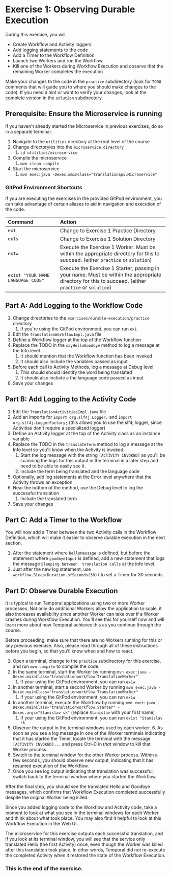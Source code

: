 # Exercise 1: Observing Durable Execution

During this exercise, you will

- Create Workflow and Activity loggers
- Add logging statements to the code
- Add a Timer to the Workflow Definition
- Launch two Workers and run the Workflow
- Kill one of the Workers during Workflow Execution and observe that the remaining Worker completes the execution

Make your changes to the code in the `practice` subdirectory (look for `TODO` comments that will guide you to where you should make changes to the code). If you need a hint or want to verify your changes, look at the complete version in the `solution` subdirectory.

## Prerequisite: Ensure the Microservice is running

If you haven't already started the Microservice in previous exercises, do so in
a separate terminal.

1. Navigate to the `utilities` directory at the root level of the course
2. Change directoryies into the `microservice directory`
   1. `cd utilities/microservice`
3. Compile the microservice
   1. `mvn clean compile`
4. Start the microservice
   1. `mvn exec:java -Dexec.mainClass="translationapi.Microservice"`

### GitPod Environment Shortcuts

If you are executing the exercises in the provided GitPod environment, you
can take advantage of certain aliases to aid in navigation and execution of
the code.

| Command                           | Action                                                                                                                                                |
| :-------------------------------- | :---------------------------------------------------------------------------------------------------------------------------------------------------- |
| `ex1`                             | Change to Exercise 1 Practice Directory                                                                                                               |
| `ex1s`                            | Change to Exercise 1 Solution Directory                                                                                                               |
| `ex1w`                            | Execute the Exercise 1 Worker. Must be within the appropriate directory for this to succeed. (either `practice` or `solution`)                        |
| `ex1st "YOUR_NAME LANGUAGE_CODE"` | Execute the Exercise 1 Starter, passing in your name. Must be within the appropriate directory for this to succeed. (either `practice` or `solution`) |

## Part A: Add Logging to the Workflow Code

1. Change directories to the `exercises/durable-execution/practice` directory
   1. If you're using the GitPod environment, you can run `ex1`
1. Edit the `TranslationWorkflowImpl.java` file
1. Define a Workflow logger at the top of the Workflow function
1. Replace the TODO in the `sayHelloGoodbye` method to log a message at the Info level
   1. It should mention that the Workflow function has been invoked
   2. It should also include the variables passed as input
1. Before each call to Activity Methods, log a message at Debug level
   1. This should should identify the word being translated
   2. It should also include a the language code passed as input
1. Save your changes

## Part B: Add Logging to the Activity Code

1. Edit the `TranslationActivitiesImpl.java` file
2. Add an imports for `import org.slf4j.Logger;` and `import org.slf4j.LoggerFactory;` (this allows you to use the slf4j logger, since Activities don't require a specialized logger)
3. Define an Activity logger at the top of the Activity class as an instance variable
4. Replace the TODO in the `translateTerm` method to log a message at the Info level so you'll know when the Activity is invoked.
   1. Start the log message with the string `[ACTIVITY INVOKED]` as you'll be scanning the logs for this output in the terminal in a later step and need to be able to easily see it.
   2. Include the term being translated and the language code
5. Optionally, add log statements at the Error level anywhere that the Activity throws an exception
6. Near the bottom of the method, use the Debug level to log the successful translation
   1. Include the translated term
7. Save your changes

## Part C: Add a Timer to the Workflow

You will now add a Timer between the two Activity calls in the Workflow Definition, which will make it easier to observe durable execution in the next section.

1. After the statement where `helloMessage` is defined, but before the statement where
   `goodbyeInput` is defined, add a new statement that logs the message `Sleeping between 
translation calls` at the info level.
2. Just after the new log statement, use `workflow.Sleep(Duration.ofSeconds(30))` to set a Timer for 30 seconds

## Part D: Observe Durable Execution

It is typical to run Temporal applications using two or more Worker processes. Not only do additional Workers allow the application to scale, it also increases availability since another Worker can take over if a Worker crashes during Workflow Execution. You'll see this for yourself now and will learn more about how Temporal achieves this as you continue through the course.

Before proceeding, make sure that there are no Workers running for this or any previous exercise. Also, please read through all of these instructions before you begin, so that you'll know when and how to react.

1. Open a terminal, change to the `practice` subdirectory for this exercise, and run `mvn compile` to compile the code.
2. In the same terminal, start the Worker by running `mvn exec:java -Dexec.mainClass="translationworkflow.TranslationWorker"`
   1. If your using the GitPod environment, you can run `ex1w`
3. In another terminal, start a second Worker by running `mvn exec:java -Dexec.mainClass="translationworkflow.TranslationWorker"`
   1. If your using the GitPod environment, you can run `ex1w`
4. In another terminal, execute the Workflow by running `mvn exec:java -Dexec.mainClass="translationworkflow.Starter" -Dexec.args="Stanislav sk"` (replace `Stanislav` with your first name)
   1. If your using the GitPod environment, you can run `ex1st "Stanislav sk`
5. Observe the output in the terminal windows used by each worker. 6. As soon as you see a log message in one of the Worker terminals indicating that it has started the Timer, locate the terminal with the message `[ACTIVITY INVOKED]...` and press Ctrl-C in _that_ window to kill that Worker process.
6. Switch to the terminal window for the other Worker process. Within a few seconds, you should observe new output, indicating that it has resumed execution of the Workflow.
7. Once you see log output indicating that translation was successful, switch back to the terminal window where you started the Workflow.

After the final step, you should see the translated Hello and Goodbye messages, which confirms that Workflow Execution completed successfully despite the original Worker being killed.

Since you added logging code to the Workflow and Activity code, take a moment to look at what you see in the terminal windows for each Worker and think about what took place. You may also find it helpful to look at this Workflow Execution in the Web UI.

The microservice for this exercise outputs each successful translation, and if you look at its terminal window, you will see that the service only translated Hello (the first Activity) once, even though the Worker was killed after this translation took place. In other words, Temporal did not re-execute the completed Activity when it restored the state of the Workflow Execution.

### This is the end of the exercise.

